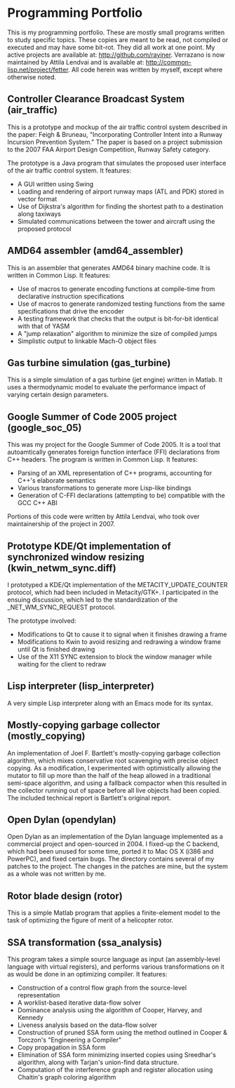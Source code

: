 # Programming Portfolio

This is my programming portfolio. These are mostly small programs written to study specific topics. 
These copies are meant to be read, not compiled or executed and may have some bit-rot. They did all work at one point. 
My active projects are available at: http://github.com/rayiner. 
Verrazano is now maintained by Attila Lendvai and is available at: http://common-lisp.net/project/fetter.
All code herein was written by myself, except where otherwise noted. 

## Controller Clearance Broadcast System (air_traffic)

This is a prototype and mockup of the air traffic control system described in the paper: 
Feigh & Bruneau, "Incorporating Controller Intent into a Runway Incursion Prevention System." 
The paper is based on a project submission to the 2007 FAA Airport Design Competition, Runway Safety category.

The prototype is a Java program that simulates the proposed user interface of the air traffic control system. 
It features:
- A GUI written using Swing
- Loading and rendering of airport runway maps (ATL and PDK) stored in vector format
- Use of Dijkstra's algorithm for finding the shortest path to a destination along taxiways
- Simulated communications between the tower and aircraft using the proposed protocol

## AMD64 assembler (amd64_assembler)

This is an assembler that generates AMD64 binary machine code. It is written in Common Lisp. It features:
- Use of macros to generate encoding functions at compile-time from declarative instruction specifications
- Use of macros to generate randomized testing functions from the same specifications that drive the encoder
- A testing framework that checks that the output is bit-for-bit identical with that of YASM
- A "jump relaxation" algorithm to minimize the size of compiled jumps
- Simplistic output to linkable Mach-O object files

## Gas turbine simulation (gas_turbine)

This is a simple simulation of a gas turbine (jet engine) written in Matlab. 
It uses a thermodynamic model to evaluate the performance impact of varying certain design parameters. 

## Google Summer of Code 2005 project (google_soc_05)

This was my project for the Google Summer of Code 2005. 
It is a tool that autoamtically generates foreign function interface (FFI) declarations from C++ headers.
The program is written in Common Lisp. It features:
- Parsing of an XML representation of C++ programs, accounting for C++'s elaborate semantics
- Various transformations to generate more Lisp-like bindings
- Generation of C-FFI declarations (attempting to be) compatible with the GCC C++ ABI

Portions of this code were written by Attila Lendvai, who took over maintainership of the project in 2007. 

## Prototype KDE/Qt implementation of synchronized window resizing (kwin_netwm_sync.diff)

I prototyped a KDE/Qt implementation of the METACITY_UPDATE_COUNTER protocol, which had been included in Metacity/GTK+.
I participated in the ensuing discussion, which led to the standardization of the _NET_WM_SYNC_REQUEST protocol.

The prototype involved:
- Modifications to Qt to cause it to signal when it finishes drawing a frame
- Modifications to Kwin to avoid resizing and redrawing a window frame until Qt is finished drawing
- Use of the X11 SYNC extension to block the window manager while waiting for the client to redraw

## Lisp interpreter (lisp_interpreter)

A very simple Lisp interpreter along with an Emacs mode for its syntax.

## Mostly-copying garbage collector (mostly_copying)

An implementation of Joel F. Bartlett's mostly-copying garbage collection algorithm, 
which mixes conservative root scavenging with precise object copying. 
As a modification, I experimented with optimistically allowing the mutator to fill up more than the half of the heap
allowed in a traditional semi-space algorithm, and using a fallback compactor when this resulted in the collector
running out of space before all live objects had been copied. The included technical report is Bartlett's original report.

## Open Dylan (opendylan)

Open Dylan as an implementation of the Dylan language implemented as a commercial project and open-sourced in 2004. 
I fixed-up the C backend, which had been unused for some time, ported it to Mac OS X (i386 and PowerPC), 
and fixed certain bugs. The directory contains several of my patches to the project. 
The changes in the patches are mine, but the system as a whole was not written by me.

## Rotor blade design (rotor)

This is a simple Matlab program that applies a finite-element model to the task of optimizing the figure of merit 
of a helicopter rotor. 

## SSA transformation (ssa_analysis)

This program takes a simple source language as input (an assembly-level language with virtual registers), 
and performs various transformations on it as would be done in an optimizing compiler. It features:
- Construction of a control flow graph from the source-level representation
- A worklist-based iterative data-flow solver
- Dominance analysis using the algorithm of Cooper, Harvey, and Kennedy
- Liveness analysis based on the data-flow solver
- Construction of pruned SSA form using the method outlined in Cooper & Torczon's "Engineering a Compiler" 
- Copy propagation in SSA form
- Elimination of SSA form minimizing inserted copies using Sreedhar's algorithm, along with Tarjan's union-find data structure.
- Computation of the interference graph and register allocation using Chaitin's graph coloring algorithm

